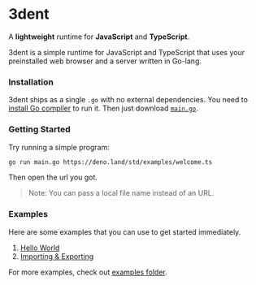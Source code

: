 # 3dent

A  **lightweight**  runtime for  **JavaScript**  and  **TypeScript**.

3dent is a simple runtime for JavaScript and TypeScript that uses your preinstalled web browser and a server written in Go-lang.

### Installation

3dent ships as a single `.go` with no external dependencies. You need to [install Go compiler](https://go.dev/doc/install) to run it. Then just download [`main.go`](https://github.com/ksenginew/3dent/blob/main/main.go).

### Getting Started

Try running a simple program:

```sh
go run main.go https://deno.land/std/examples/welcome.ts
```

Then open the url you got.

> Note: You can pass a local file name instead of an URL.

### Examples

Here are some examples that you can use to get started immediately.

1.  [Hello World](https://github.com/ksenginew/3dent/blob/main/examples/hello-world)
2.  [Importing & Exporting](https://github.com/ksenginew/3dent/blob/main/examples/import-export)

For more examples, check out  [examples folder](https://examples.deno.land/).
